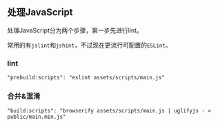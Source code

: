 ## 处理JavaScript

处理JavaScript分为两个步骤，第一步先进行lint。

常用的有`jslint`和`jshint`，不过现在更流行可配置的`ESLint`。

### lint

```
"prebuild:scripts": "eslint assets/scripts/main.js"
```

### 合并&混淆

```
"build:scripts": "browserify assets/scripts/main.js | uglifyjs - > public/main.min.js"
```

